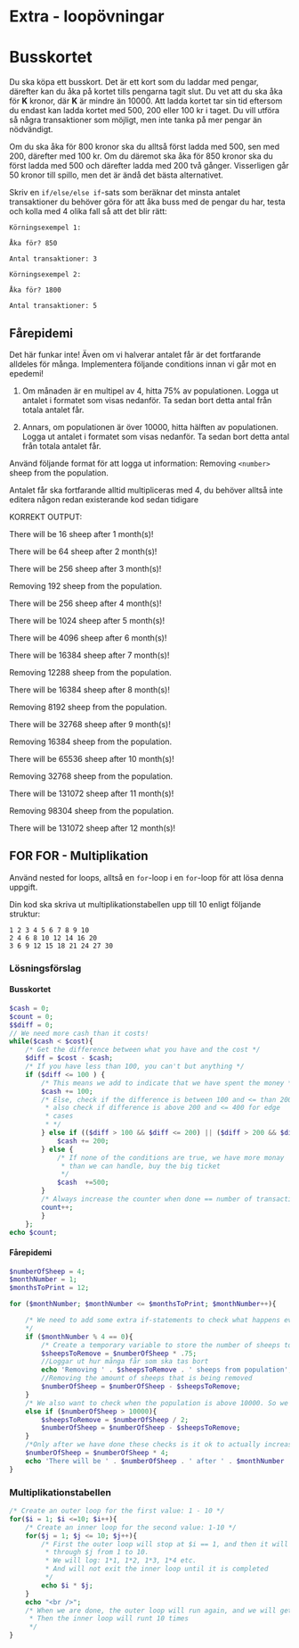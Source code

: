 # Extra - loopövningar

# Busskortet

Du ska köpa ett busskort. Det är ett kort som du laddar med pengar, därefter kan du åka på kortet tills pengarna tagit slut. Du vet att du ska åka för **K** kronor, där **K** är mindre än 10000. Att ladda kortet tar sin tid eftersom du endast kan ladda kortet med 500, 200 eller 100 kr i taget. Du vill utföra så några transaktioner som möjligt, men inte tanka på mer pengar än nödvändigt.

Om du ska åka för 800 kronor ska du alltså först ladda med 500, sen med 200, därefter med 100 kr. Om du däremot ska åka för 850 kronor ska du först ladda med 500 och därefter ladda med 200 två gånger. Visserligen går 50 kronor till spillo, men det är ändå det bästa alternativet.

Skriv en `if/else/else if`-sats som beräknar det minsta antalet transaktioner du behöver göra för att åka buss med de pengar du har, testa och kolla med 4 olika fall så att det blir rätt:

```
Körningsexempel 1:

Åka för? 850

Antal transaktioner: 3

Körningsexempel 2:

Åka för? 1800

Antal transaktioner: 5
```



## Fårepidemi

Det här funkar inte! Även om vi halverar antalet får är
det fortfarande alldeles för många. Implementera följande 
conditions innan vi går mot en epedemi!

1. Om månaden är en multipel av 4, hitta 75% av populationen.
Logga ut antalet i formatet som visas nedanför. Ta sedan bort
detta antal från totala antalet får.

2. Annars, om populationen är över 10000, hitta hälften av populationen.
Logga ut antalet i formatet som visas nedanför. Ta sedan bort 
detta antal från totala antalet får.

Använd följande format för att logga ut information:
Removing `<number>` sheep from the population.

Antalet får ska fortfarande alltid multipliceras med 4,
du behöver alltså inte editera någon redan existerande kod sedan tidigare


KORREKT OUTPUT:

There will be 16 sheep after 1 month(s)!

There will be 64 sheep after 2 month(s)!

There will be 256 sheep after 3 month(s)!

Removing 192 sheep from the population.

There will be 256 sheep after 4 month(s)!

There will be 1024 sheep after 5 month(s)!

There will be 4096 sheep after 6 month(s)!

There will be 16384 sheep after 7 month(s)!

Removing 12288 sheep from the population.

There will be 16384 sheep after 8 month(s)!

Removing 8192 sheep from the population.

There will be 32768 sheep after 9 month(s)!

Removing 16384 sheep from the population.

There will be 65536 sheep after 10 month(s)!

Removing 32768 sheep from the population.

There will be 131072 sheep after 11 month(s)!

Removing 98304 sheep from the population.

There will be 131072 sheep after 12 month(s)!


## FOR FOR - Multiplikation

Använd nested for loops, alltså en `for`-loop i en `for`-loop för att lösa denna uppgift.

Din kod ska skriva ut multiplikationstabellen upp till 10 enligt följande struktur:

```
1 2 3 4 5 6 7 8 9 10
2 4 6 8 10 12 14 16 20
3 6 9 12 15 18 21 24 27 30
```

### Lösningsförslag

#### Busskortet

```php
$cash = 0;
$count = 0;
$$diff = 0;
// We need more cash than it costs!
while($cash < $cost){
    /* Get the difference between what you have and the cost */
    $diff = $cost - $cash;
    /* If you have less than 100, you can't but anything */
    if ($diff <= 100 ) {
        /* This means we add to indicate that we have spent the money */
        $cash += 100;
        /* Else, check if the difference is between 100 and <= than 200
         * also check if difference is above 200 and <= 400 for edge
         * cases
         * */
        } else if (($diff > 100 && $diff <= 200) || ($diff > 200 && $diff <= 400)) {
            $cash += 200;
        } else {
            /* If none of the conditions are true, we have more monay 
             * than we can handle, buy the big ticket
             */
            $cash  +=500;
        }
        /* Always increase the counter when done == number of transactions */
        count++;
        }
    };
echo $count;
```


#### Fårepidemi

```php
$numberOfSheep = 4;
$monthNumber = 1;
$monthsToPrint = 12;

for ($monthNumber; $monthNumber <= $monthsToPrint; $monthNumber++){

    /* We need to add some extra if-statements to check what happens every fourth month. We can do this by using modulo. If it returns 0, it's dividable.
    */
    if ($monthNumber % 4 == 0){
        /* Create a temporary variable to store the number of sheeps to remove. 0.75 is a reference to 75% of the amount. */
        $sheepsToRemove = $numberOfSheep * .75;
        //Loggar ut hur många får som ska tas bort
        echo 'Removing ' . $sheepsToRemove . ' sheeps from population';
        //Removing the amount of sheeps that is being removed
        $numberOfSheep = $numberOfSheep - $sheepsToRemove;
    }
    /* We also want to check when the population is above 10000. So we need an else if */
    else if ($numberOfSheep > 10000){
        $sheepsToRemove = $numberOfSheep / 2;
        $numberOfSheep = $numberOfSheep - $sheepsToRemove;
    }
    /*Only after we have done these checks is it ok to actually increase the population, otherwise we will get some bad values */
    $numberOfSheep = $numberOfSheep * 4;
    echo 'There will be ' . $numberOfSheep . ' after ' . $monthNumber . ' month(s)!';
}
```

<summary></summary>

### Multiplikationstabellen

```php
/* Create an outer loop for the first value: 1 - 10 */
for($i = 1; $i <=10; $i++){
    /* Create an inner loop for the second value: 1-10 */
    for($j = 1; $j <= 10; $j++){
        /* First the outer loop will stop at $i == 1, and then it will loop
         * through $j from 1 to 10.
         * We will log: 1*1, 1*2, 1*3, 1*4 etc.
         * And will not exit the inner loop until it is completed 
         */
        echo $i * $j;
    }
    echo "<br />";
    /* When we are done, the outer loop will run again, and we will get $i = 2
     * Then the inner loop will runt 10 times 
     */
}
```
